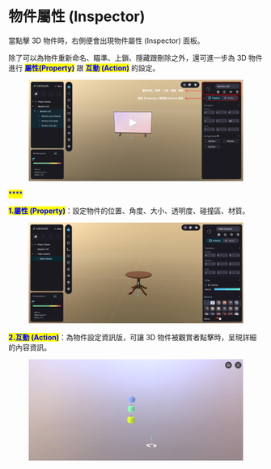 # 物件屬性 (Inspector)

當點擊 3D 物件時，右側便會出現物件屬性 (Inspector) 面板。

除了可以為物件重新命名、瞄準、上鎖、隱藏跟刪除之外，還可進一步為 3D 物件進行 <mark style="color:blue;">**屬性(Property)**</mark> 跟 <mark style="color:blue;">**互動 (Action)**</mark> 的設定。

<figure><img src="../../.gitbook/assets/Frame 119.png" alt=""><figcaption></figcaption></figure>

<mark style="color:blue;">****</mark>

<mark style="color:blue;">**1.屬性 (Property)**</mark>：設定物件的位置、角度、大小、透明度、碰撞區、材質。

<figure><img src="../../.gitbook/assets/屬性設定.gif" alt=""><figcaption></figcaption></figure>



<mark style="color:blue;">**2.互動 (Action)**</mark>：為物件設定資訊版，可讓 3D 物件被觀賞者點擊時，呈現詳細的內容資訊。

<figure><img src="../../.gitbook/assets/資訊版設定.gif" alt=""><figcaption></figcaption></figure>
